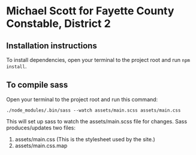 # Michael Scott for Fayette County Constable, District 2

## Installation instructions

To install dependencies, open your terminal to the project root and run `npm install`.

## To compile sass

Open your terminal to the project root and run this command:

`./node_modules/.bin/sass --watch assets/main.scss assets/main.css`

This will set up sass to watch the assets/main.scss file for changes. Sass produces/updates two files:

1. assets/main.css (This is the stylesheet used by the site.)
2. assets/main.css.map
